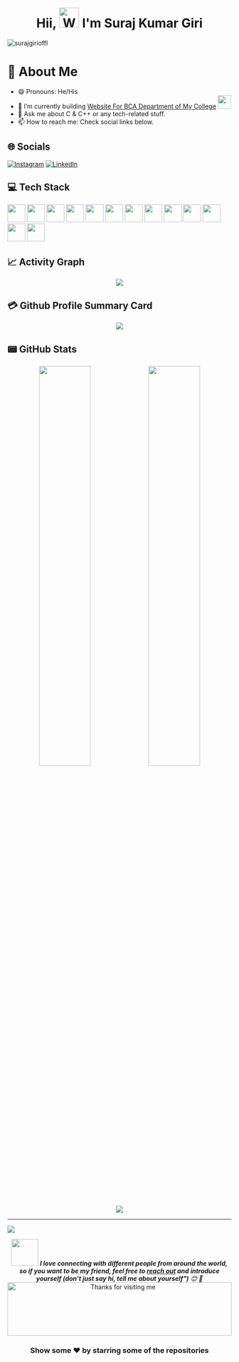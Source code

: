 <h1 align="center"> Hii, <img src="https://raw.githubusercontent.com/nixin72/nixin72/master/wave.gif"
         alt="Waving hand animated gif"
         height="45"
         width="45" /> I'm Suraj Kumar Giri</h1>

<p align="left"> <img src="https://komarev.com/ghpvc/?username=surajgirioffl&label=Views&color=blue&style=plastic&style=for-the-badge" alt="surajgirioffl" /> </p>

# 💫 About Me

- 😄 Pronouns: He/His
- 🔭 I’m currently building [Website For BCA Department of My College](https://bca-rds-college.herokuapp.com/) <img src="https://media.giphy.com/media/WUlplcMpOCEmTGBtBW/giphy.gif" width="30">
- 💬 Ask me about C & C++ or any tech-related stuff.
- 📫 How to reach me: Check social links below.

## 🌐 Socials

[![Instagram](https://img.shields.io/badge/Instagram-E4405F?style=for-the-badge&logo=instagram&logoColor=white)](https://instagram.com/surajgirioffl) [![LinkedIn](https://img.shields.io/badge/LinkedIn-0077B5?style=for-the-badge&logo=linkedin&logoColor=white)](https://linkedin.com/in/surajgirioffl)

## 💻 Tech Stack

<img width="40" height="40" display="inline-block" src="https://cdn.jsdelivr.net/gh/devicons/devicon/icons/c/c-original.svg" />
<img width="40" height="40" display="inline-block" src="https://cdn.jsdelivr.net/gh/devicons/devicon/icons/cplusplus/cplusplus-original.svg" />
<img width="40" height="40" display="inline-block" src="https://cdn.jsdelivr.net/gh/devicons/devicon/icons/java/java-original.svg"/>
<img width="40" height="40" display="inline-block" src="https://cdn.jsdelivr.net/gh/devicons/devicon/icons/javascript/javascript-original.svg" />
<img width="40" height="40" display="inline-block" src="https://cdn.jsdelivr.net/gh/devicons/devicon/icons/python/python-original.svg" />
<img width="40" height="40" display="inline-block" src="https://cdn.jsdelivr.net/gh/devicons/devicon/icons/git/git-original.svg" />
<img width="40" height="40" display="inline-block" src="https://cdn.jsdelivr.net/gh/devicons/devicon/icons/github/github-original.svg" />
<img width="40" height="40" display="inline-block" src="https://cdn.jsdelivr.net/gh/devicons/devicon/icons/bootstrap/bootstrap-original.svg" />
<img width="40" height="40" display="inline-block" src="https://cdn.jsdelivr.net/gh/devicons/devicon/icons/jquery/jquery-plain.svg" />
<img width="40" height="40" display="inline-block" src="https://cdn.jsdelivr.net/gh/devicons/devicon/icons/flask/flask-original.svg" />
<img width="40" height="40" display="inline-block" src="https://cdn.jsdelivr.net/gh/devicons/devicon/icons/html5/html5-original.svg" />
<img width="40" height="40" display="inline-block" src="https://cdn.jsdelivr.net/gh/devicons/devicon/icons/css3/css3-original.svg" />
<img width="40" height="40" display="inline-block" src="https://cdn.jsdelivr.net/gh/devicons/devicon/icons/linux/linux-original.svg" />

## 📈 Activity Graph

<p align="center">
 <img src="https://activity-graph.herokuapp.com/graph?username=surajgirioffl&theme=minimal"/>
</p>

## 💳 Github Profile Summary Card

<p align="center">
  <img src="https://github-profile-summary-cards.vercel.app/api/cards/profile-details?username=surajgirioffl&theme=vue"/>
</p>

## 📟 GitHub Stats

<p align="center">
 <img width="48%" src="https://github-readme-stats.vercel.app/api?username=surajgirioffl&show_icons=true&theme=vue" />
 <img width="48%" src="https://github-readme-streak-stats.herokuapp.com/?user=surajgirioffl&theme=vue" />
</p>

<p align="center">
<img src="https://github-readme-stats.vercel.app/api/top-langs/?username=surajgirioffl&show_icons=true&hide_border=true&layout=compact&langs_count=8">
<p align="center">

---

[![](https://visitcount.itsvg.in/api?id=surajgirioffl&icon=0&color=1)](https://visitcount.itsvg.in)

<div align="center">

<img src="https://media.giphy.com/media/LnQjpWaON8nhr21vNW/giphy.gif" width="60"> <em><b>I love connecting with different people from around the world, so if you want to be my friend, feel free to [reach out](https://www.linkedin.com/in/surajgirioffl) and introduce yourself (don’t just say hi, tell me about yourself")</b> 😊 💜</em>
<img height="120" alt="Thanks for visiting me" width="100%" src="https://raw.githubusercontent.com/BrunnerLivio/brunnerlivio/master/images/marquee.svg" />

### Show some ❤️ by starring some of the repositories

</div>
